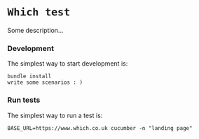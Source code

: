 # `Which test`
Some description...
### Development
The simplest way to start development is:
```
bundle install
write some scenarios : )

```

### Run tests
The simplest way to run a test is:
```
BASE_URL=https://www.which.co.uk cucumber -n "landing page"
